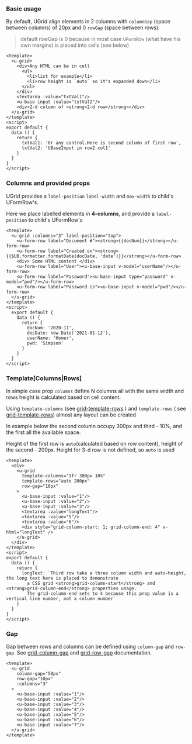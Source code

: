 ### Basic usage

By default, UGrid align elements in 2 columns with `columnGap` (space between columns) of 20px and 0 `rowGap` (space between rows):

> default rowGap is 0 because in most case `UFormRow` (what have his own margins) is placed into cells (see below)

```vue
<template>
  <u-grid>
    <div>Any HTML can be in cell
      <ul>
        <li>list for example</li>
        <li>row height is `auto` so it's expanded down</li>
      </ul>
    </div>
    <textarea :value="txtVal1"/>
    <u-base-input :value="txtVal2"/>
    <div>2-d column of <strong>2-d row</strong></div>
  </u-grid>
</template>
<script>
export default {
  data () {
    return {
      txtVal1: 'Or any control.Here is second column of first row',
      txtVal2: 'UBaseInput in row2 col1'
    }
  }
}
</script>
```

### Columns and provided props

UGrid provides a `label-position` `label-width` and `max-width` to child's UFormRow's.

Here we place labelled elements in **4-columns**, and provide a `label-position` to child's UFormRow's
```vue
<template>
  <u-grid :columns="3" label-position="top">
    <u-form-row label="Document #"><strong>{{docNum}}</strong></u-form-row>
    <u-form-row label="Created on"><strong>{{$UB.formatter.formatDate(docDate, 'date')}}</strong></u-form-row>
    <div> Some HTML content </div>
    <u-form-row label="User"><u-base-input v-model="userName"/></u-form-row>
    <u-form-row label="Password"><u-base-input type="password" v-model="pwd"/></u-form-row>
    <u-form-row label="Password is"><u-base-input v-model="pwd"/></u-form-row>
  </u-grid>
</template>
<script>
  export default {
    data () {
      return {
        docNum: '2020-11',
        docDate: new Date('2021-01-12'),
        userName: 'Homer',
        pwd: 'Simpson'
      }
    }
  }
</script>
```

### Template[Columns|Rows]

In simple case prop `columns` define N columns all with the same width and rows height is calculated based on cell content.

Using `template-columns` (see [grid-template-rows](https://developer.mozilla.org/en-US/docs/Web/CSS/grid-template-rows) ) and
`template-rows` ( see [grid-template-rows](https://developer.mozilla.org/en-US/docs/Web/CSS/grid-template-rows)) almost any layout can be created

In example below the second column occupy 300px and third - 10%, and the first all the available space.

Height of the first row is `auto`(calculated based on row content), height of the second - 200px.
Height for 3-d row is not defined, so `auto` is used 

```vue
<template>
  <div>
    <u-grid
      template-columns="1fr 300px 10%"
      template-rows="auto 200px"
      row-gap="10px"
    >
      <u-base-input :value="1"/>
      <u-base-input :value="2"/>
      <u-base-input :value="3"/>
      <textarea :value="longText"/>
      <textarea :value="5"/>
      <textarea :value="6"/>
      <div style="grid-column-start: 1; grid-column-end: 4" v-html="longText" />
    </u-grid>
  </div>
</template>
<script>
export default {
  data () {
    return {
      longText: `Third row take a three column width and auto-height, the long text here is placed to demonstrate
        a CSS grid <strong>grid-column-start</strong> and <strong>grid-column-end</strong> properties usage.
        The grid-column-end sets to 4 because this prop value is a vertical line number, not a column number`
    }
  }
}
</script>
```

### Gap
Gap between rows and columns can be defined using `column-gap` and `row-gap`.
See [grid-column-gap](https://developer.mozilla.org/en-US/docs/Web/CSS/column-gap) and [grid-row-gap](https://developer.mozilla.org/en-US/docs/Web/CSS/row-gap)
documentation.
```vue
<template>
  <u-grid
    column-gap="50px"
    row-gap="10px"
    :columns="3"
  >
    <u-base-input :value="1"/>
    <u-base-input :value="2"/>
    <u-base-input :value="3"/>
    <u-base-input :value="4"/>
    <u-base-input :value="5"/>
    <u-base-input :value="6"/>
    <u-base-input :value="7"/>
  </u-grid>
</template>
```